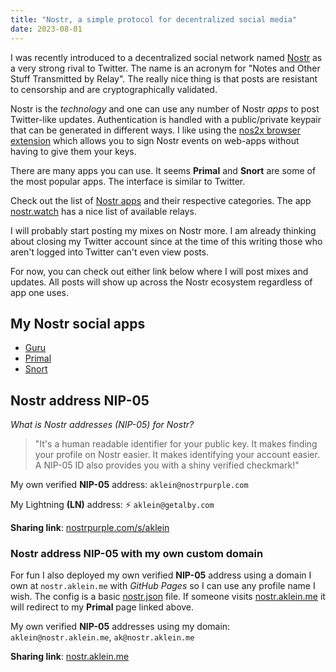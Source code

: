 ```yaml
---
title: "Nostr, a simple protocol for decentralized social media"
date: 2023-08-01
---
```

I was recently introduced to a decentralized social network named <a href="https://nostr.com/" target="_blank">Nostr</a> as a very strong rival to Twitter. The name is an acronym for "Notes and Other Stuff Transmitted by Relay". The really nice thing is that posts are resistant to censorship and are cryptographically validated.

Nostr is the _technology_ and one can use any number of Nostr _apps_ to post Twitter-like updates. Authentication is handled with a public/private keypair that can be generated in different ways. I like using the <a href="https://chrome.google.com/webstore/detail/nos2x/kpgefcfmnafjgpblomihpgmejjdanjjp" target="_blank">nos2x browser extension</a> which allows you to sign Nostr events on web-apps without having to give them your keys.

There are many apps you can use. It seems **Primal** and **Snort** are some of the most popular apps. The interface is similar to Twitter.

 Check out the list of <a href="https://www.nostrapps.com/" target="_blank">Nostr apps</a> and their respective categories. The app <a href="https://nostr.watch/relays/find" target="_blank">nostr.watch</a> has a nice list of available relays.

I will probably start posting my mixes on Nostr more. I am already thinking about closing my Twitter account since at the time of this writing those who aren't logged into Twitter can't even view posts.

For now, you can check out either link below where I will post mixes and updates. All posts will show up across the Nostr ecosystem regardless of app one uses.

## My Nostr social apps
* [Guru](https://www.nostr.guru/p/b7f87bb8b2528a4733ffdac2993f805732b8972353101a3a66efe9bcee4919c2 "My Nostr.Guru social network page")
* [Primal](https://primal.net/p/npub1klu8hw9j229ywvllmtpfj0uq2uet39er2vgp5wnxal5memjfr8pqcflc2w "My Primal social network page")
* [Snort](https://snort.social/p/npub1klu8hw9j229ywvllmtpfj0uq2uet39er2vgp5wnxal5memjfr8pqcflc2w "My Snort social network page")

## Nostr address NIP-05
_What is Nostr addresses (NIP-05) for Nostr?_

>"It's a human readable identifier for your public key. It makes finding your profile on Nostr easier. It makes identifying your account easier. A NIP-05 ID also provides you with a shiny verified checkmark!"

My own verified **NIP-05** address: `aklein@nostrpurple.com`

My Lightning **(LN)** address: ⚡ `aklein@getalby.com`

**Sharing link**: [nostrpurple.com/s/aklein](https://nostrpurple.com/s/aklein)

### Nostr address NIP-05 with my own custom domain
For fun I also deployed my own verified **NIP-05** address using a domain I own at `nostr.aklein.me` with _GitHub Pages_ so I can use any profile name I wish. The config is a basic <a href="https://nostr.aklein.me/.well-known/nostr.json" target="_blank">nostr.json</a> file. If someone visits <a href="https://nostr.aklein.me" target="_blank">nostr.aklein.me</a> it will redirect to my **Primal** page linked above.

My own verified **NIP-05** addresses using my domain: `aklein@nostr.aklein.me`, `ak@nostr.aklein.me`

**Sharing link**: [nostr.aklein.me](https://primal.net/p/npub1klu8hw9j229ywvllmtpfj0uq2uet39er2vgp5wnxal5memjfr8pqcflc2w/)
